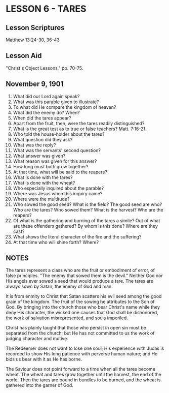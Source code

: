 # LESSON 6 - TARES

## Lesson Scriptures
Matthew 13:24-30, 36-43

## Lesson Aid
"Christ's Object Lessons," pp. 70-75.

## November 9, 1901

1. What did our Lord again speak?
2. What was this parable given to illustrate?
3. To what did He compare the kingdom of heaven?
4. What did the enemy do? When?
5. When did the tares appear?
6. Apart from the fruit, then, were the tares readily distinguished?
7. What is the great test as to true or false teachers? Matt. 7:16-21.
8. Who told the house-holder about the tares?
9. What question did they ask?
10. What was the reply?
11. What was the servants' second question?
12. What answer was given?
13. What reason was given for this answer?
14. How long must both grow together?
15. At that time, what will be said to the reapers?
16. What is done with the tares?
17. What is done with the wheat?
18. Who especially inquired about the parable?
19. Where was Jesus when this inquiry came?
20. Where were the multitude?
21. Who sowed the good seed? What is the field? The good seed are who? Who are the tares? Who sowed them? What is the harvest? Who are the reapers?
22. Of what is the gathering and burning of the tares a simile? Out of what are these offenders gathered? By whom is this done? Where are they cast?
23. What shows the literal character of the fire and the suffering?
24. At that time who will shine forth? Where?

## NOTES

The tares represent a class who are the fruit or embodiment of error, of false principles. "The enemy that sowed them is the devil." Neither God nor His angels ever sowed a seed that would produce a tare. The tares are always sown by Satan, the enemy of God and man.

It is from enmity to Christ that Satan scatters his evil seed among the good grain of the kingdom. The fruit of the sowing he attributes to the Son of God. By bringing into the church those who bear Christ's name while they deny His character, the wicked one causes that God shall be dishonored, the work of salvation misrepresented, and souls imperiled.

Christ has plainly taught that those who persist in open sin must be separated from the church; but He has not committed to us the work of judging character and motive.

The Redeemer does not want to lose one soul; His experience with Judas is recorded to show His long patience with perverse human nature; and He bids us bear with it as He has borne.

The Saviour does not point forward to a time when all the tares become wheat. The wheat and tares grow together until the harvest, the end of the world. Then the tares are bound in bundles to be burned, and the wheat is gathered into the garner of God.